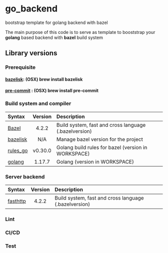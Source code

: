 # go_backend
bootstrap template for golang backend with bazel

The main purpose of this code is to serve as template to booststrap your __golang__ based backend with __bazel__ build system



## Library versions

### Prerequisite

#### [bazelisk](https://github.com/bazelbuild/bazelisk): (OSX) brew install bazelisk
#### [pre-commit](https://pre-commit.com/) : (OSX) brew install pre-commit

### Build system and compiler
| Syntax                                             |        Version        | Description                                           |
|:---------------------------------------------------|:---------------------:|:------------------------------------------------------|
| [Bazel](https://bazel.build/)                      | 4.2.2  | Build system, fast and cross language (.bazelversion) |
| [bazelisk](https://github.com/bazelbuild/bazelisk) |          N/A          | Manage bazel version for the project                  |
| [rules_go](https://go.dev/)                        |  v0.30.0    | Golang build rules for bazel  (version in WORKSPACE)  |
| [golang](https://go.dev/)                          |  1.17.7    | Golang (version in WORKSPACE)                         |

### Server backend
| Syntax                           |        Version        | Description                                           |
|:---------------------------------|:---------------------:|:------------------------------------------------------|
| [fasthttp](https://github.com/valyala/fasthttp) | 4.2.2  | Build system, fast and cross language (.bazelversion) |

### Lint

### CI/CD

### Test
